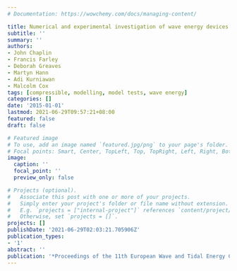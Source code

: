 ```yaml
---
# Documentation: https://wowchemy.com/docs/managing-content/

title: Numerical and experimental investigation of wave energy devices with inflated bags
subtitle: ''
summary: ''
authors:
- John Chaplin
- Francis Farley
- Deborah Greaves
- Martyn Hann
- Adi Kurniawan
- Malcolm Cox
tags: [compressible, modelling, model tests, wave energy]
categories: []
date: '2015-01-01'
lastmod: 2021-06-29T09:57:21+08:00
featured: false
draft: false

# Featured image
# To use, add an image named `featured.jpg/png` to your page's folder.
# Focal points: Smart, Center, TopLeft, Top, TopRight, Left, Right, BottomLeft, Bottom, BottomRight.
image:
  caption: ''
  focal_point: ''
  preview_only: false

# Projects (optional).
#   Associate this post with one or more of your projects.
#   Simply enter your project's folder or file name without extension.
#   E.g. `projects = ["internal-project"]` references `content/project/deep-learning/index.md`.
#   Otherwise, set `projects = []`.
projects: []
publishDate: '2021-06-29T02:03:21.705906Z'
publication_types:
- '1'
abstract: ''
publication: '*Proceedings of the 11th European Wave and Tidal Energy Conference*'
---
```

